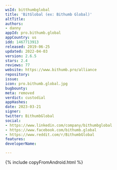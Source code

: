 ```yaml
---
wsId: bitthumbglobal
title: 'BitGlobal (ex: Bithumb Global)'
altTitle: 
authors:
- danny
appId: pro.bithumb.global
appCountry: us
idd: 1467713913
released: 2019-06-25
updated: 2022-04-03
version: 2.6.5
stars: 2.4
reviews: 77
website: https://www.bithumb.pro/alliance
repository: 
issue: 
icon: pro.bithumb.global.jpg
bugbounty: 
meta: removed
verdict: custodial
appHashes: 
date: 2023-03-21
signer: 
twitter: BithumbGlobal
social:
- https://www.linkedin.com/company/bithumbglobal
- https://www.facebook.com/bithumb.global
- https://www.reddit.com/r/BithumbGlobal
features: 
developerName: 

---
```


{% include copyFromAndroid.html %}
